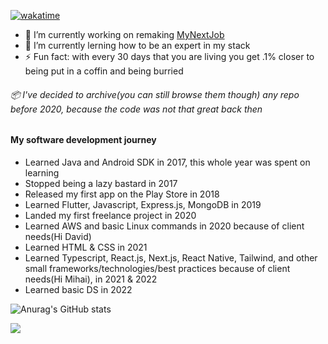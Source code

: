 [![wakatime](https://wakatime.com/badge/user/d9fc58a0-4af0-4bfa-99d8-8f074ec31c95.svg)](https://wakatime.com/@d9fc58a0-4af0-4bfa-99d8-8f074ec31c95)

- 🔭 I’m currently working on remaking [MyNextJob](mynextjob.ro)
- 🌱 I’m currently lerning how to be an expert in my stack
- ⚡ Fun fact: with every 30 days that you are living you get .1% closer to being put in a coffin and being burried

###### 📦 I've decided to archive(you can still browse them though) any repo before 2020, because the code was not that great back then

#### My software development journey
- Learned Java and Android SDK in 2017, this whole year was spent on learning
- Stopped being a lazy bastard in 2017
- Released my first app on the Play Store in 2018
- Learned Flutter, Javascript, Express.js, MongoDB in 2019
- Landed my first freelance project in 2020
- Learned AWS and basic Linux commands in 2020 because of client needs(Hi David)
- Learned HTML & CSS in 2021
- Learned Typescript, React.js, Next.js, React Native, Tailwind, and other small frameworks/technologies/best practices because of client needs(Hi Mihai), in 2021 & 2022
- Learned basic DS in 2022

![Anurag's GitHub stats](https://github-readme-stats.vercel.app/api?username=toto1384&show_icons=true&hide=prs)
  
<img align="center" src="https://github-readme-stats.vercel.app/api/wakatime?username=toto1384" />

